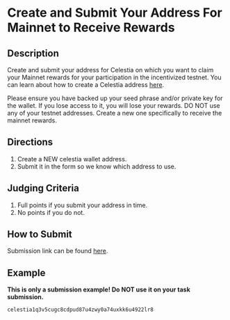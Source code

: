 # Create and Submit Your Address For Mainnet to Receive Rewards

## Description

Create and submit your address for Celestia on which you want to
claim your Mainnet rewards for your participation in the incentivized
testnet. You can learn about how to create a Celestia address [here](https://docs.celestia.org/category/create-a-celestia-wallet).

Please ensure you have backed up your seed phrase and/or
private key for the wallet. If you lose access to it, you 
will lose your rewards. DO NOT use any of your testnet addresses. Create a new one specifically to receive the mainnet rewards.

## Directions

1. Create a NEW celestia wallet address.
2. Submit it in the form so we know which address to use.


## Judging Criteria

1. Full points if you submit your address in time.
2. No points if you do not.

## How to Submit

Submission link can be found [here](https://celestia.knack.com/theblockspacerace#testnet-portal).

## Example

**This is only a submission example! Do NOT use it on your task submission.**

`celestia1q3v5cugc8cdpud87u4zwy0a74uxkk6u4922lr8`
